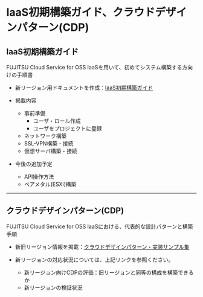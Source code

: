 # IaaS初期構築ガイド、クラウドデザインパターン(CDP)  

## IaaS初期構築ガイド  

FUJITSU Cloud Service for OSS IaaSを用いて、初めてシステム構築する方向けの手順書  

- 新リージョン用ドキュメントを作成：[IaaS初期構築ガイド](https://doc.cloud.global.fujitsu.com/lib/iaas/jp/initial_guide/index.html)  

- 掲載内容  
    - 事前準備  
        - ユーザ・ロール作成  
        - ユーザをプロジェクトに登録  
    - ネットワーク構築  
    - SSL-VPN構築・接続  
    - 仮想サーバ構築・接続  

- 今後の追加予定  
    - API操作方法  
    - ベアメタル(ESXi)構築  

------

## クラウドデザインパターン(CDP)  

FUJITSU Cloud Service for OSS IaaSにおける、代表的な設計パターンと構築手順  

- 新旧リージョン情報を掲載：[クラウドデザインパターン・実装サンプル集](https://doc.cloud.global.fujitsu.com/lib/iaas/jp/cdp/index.html)  

- 新リージョンの対応状況については、上記リンクを参照ください。  
    - 新リージョン向けCDPの評価：旧リージョンと同等の構成を構築できるか  
    - 新リージョンの検証状況  

